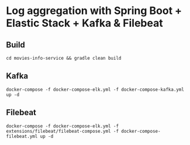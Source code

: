 # Log aggregation with Spring Boot + Elastic Stack + Kafka & Filebeat

## Build

```
cd movies-info-service && gradle clean build
```

## Kafka

```console
docker-compose -f docker-compose-elk.yml -f docker-compose-kafka.yml up -d
```

## Filebeat

```console
docker-compose -f docker-compose-elk.yml -f extensions/filebeat/filebeat-compose.yml -f docker-compose-filebeat.yml up -d
```

